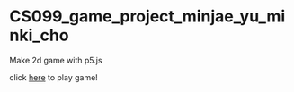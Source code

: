 # CS099_game_project_minjae_yu_minki_cho
Make 2d game with p5.js

click [here](http://127.0.0.1:8887) to play game!
